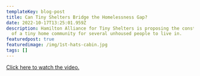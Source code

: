 ```yaml
---
templateKey: blog-post
title: Can Tiny Shelters Bridge the Homelessness Gap?
date: 2022-10-17T13:25:01.959Z
description: Hamilton Alliance for Tiny Shelters is proposing the construction
  of a tiny home community for several unhoused people to live in.
featuredpost: true
featuredimage: /img/1st-hats-cabin.jpg
tags: []
---
```

[C﻿lick here to watch the video.](https://www.tvo.org/video/can-tiny-shelters-bridge-the-homelessness-gap)